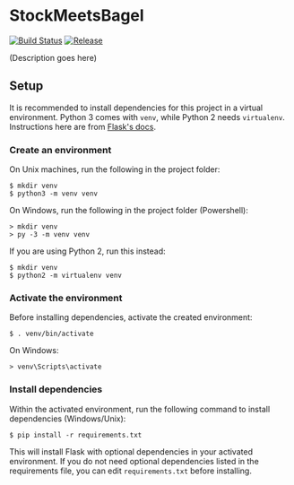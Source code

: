 # StockMeetsBagel

[![Build Status](https://travis-ci.org/cs130-w21/template.svg?branch=master)](https://travis-ci.org/cs130-w21/template)
[![Release](https://img.shields.io/github/v/release/cs130-w21/template?label=release)](https://github.com/cs130-w21/template/releases/latest)

(Description goes here)

## Setup
It is recommended to install dependencies for this project in a virtual environment. Python 3 comes with `venv`, while Python 2 needs `virtualenv`. Instructions here are from [Flask's docs](https://flask.palletsprojects.com/en/1.1.x/installation/#python-version).

### Create an environment
On Unix machines, run the following in the project folder:

```
$ mkdir venv
$ python3 -m venv venv
```

On Windows, run the following in the project folder (Powershell):
```
> mkdir venv
> py -3 -m venv venv
```

If you are using Python 2, run this instead:
```
$ mkdir venv
$ python2 -m virtualenv venv
```

### Activate the environment
Before installing dependencies, activate the created environment:
```
$ . venv/bin/activate
```

On Windows:
```
> venv\Scripts\activate
```

### Install dependencies
Within the activated environment, run the following command to install dependencies (Windows/Unix):
```
$ pip install -r requirements.txt
```

This will install Flask with optional dependencies in your activated environment. If you do not need optional dependencies listed in the requirements file, you can edit `requirements.txt` before installing.
